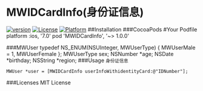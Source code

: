 # MWIDCardInfo(身份证信息)
[![version](https://img.shields.io/cocoapods/v/MWIDCardValidate.svg)](https://img.shields.io/cocoapods/v/MWIDCardValidate.svg)
[![License](https://img.shields.io/cocoapods/l/MWIDCardValidate.svg)](https://github.com/wuchuwuyou/MWVerifyID/blob/master/LICENSE)
[![Platform](https://img.shields.io/cocoapods/p/MWIDCardValidate.svg)](https://img.shields.io/cocoapods/p/MWIDCardValidate.svg)
##Installation
###CocoaPods
	#Your Podfile
	platform :ios, '7.0'
	pod 'MWIDCardInfo', '~> 1.0.0'
	

###MWUser
	typedef NS_ENUM(NSUInteger, MWUserType) {
    	MWUserMale = 1,
    	MWUserFemale
	};
	MWUserType sex;
	NSNumber   *age;
	NSDate     *birthday;
	NSString   *region;
###Usage
`身份证信息`

	MWUser *user = [MWIDCardInfo userInfoWithidentityCard:@"IDNumber"];
	
###Licenses
MIT License
